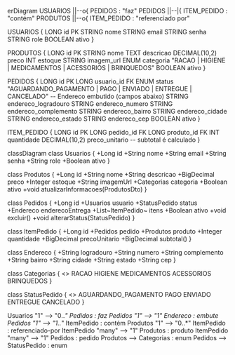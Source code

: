 erDiagram
  USUARIOS ||--o{ PEDIDOS : "faz"
  PEDIDOS  ||--|{ ITEM_PEDIDO : "contém"
  PRODUTOS ||--o{ ITEM_PEDIDO : "referenciado por"

  USUARIOS {
    LONG id PK
    STRING nome
    STRING email
    STRING senha
    STRING role
    BOOLEAN ativo
  }

  PRODUTOS {
    LONG id PK
    STRING nome
    TEXT  descricao
    DECIMAL(10,2) preco
    INT   estoque
    STRING imagem_url
    ENUM  categoria   "RACAO | HIGIENE | MEDICAMENTOS | ACESSORIOS | BRINQUEDOS"
    BOOLEAN ativo
  }

  PEDIDOS {
    LONG id PK
    LONG usuario_id FK
    ENUM status      "AGUARDANDO_PAGAMENTO | PAGO | ENVIADO | ENTREGUE | CANCELADO"
    -- Endereco embutido (campos abaixo)
    STRING endereco_logradouro
    STRING endereco_numero
    STRING endereco_complemento
    STRING endereco_bairro
    STRING endereco_cidade
    STRING endereco_estado
    STRING endereco_cep
    BOOLEAN ativo
  }

  ITEM_PEDIDO {
    LONG id PK
    LONG pedido_id FK
    LONG produto_id FK
    INT  quantidade
    DECIMAL(10,2) preco_unitario
    -- subtotal é calculado
  }
  

  classDiagram
  class Usuarios {
    +Long id
    +String nome
    +String email
    +String senha
    +String role
    +Boolean ativo
  }

  class Produtos {
    +Long id
    +String nome
    +String descricao
    +BigDecimal preco
    +Integer estoque
    +String imagemUrl
    +Categorias categoria
    +Boolean ativo
    +void atualizarInformacoes(ProdutosDto)
  }

  class Pedidos {
    +Long id
    +Usuarios usuario
    +StatusPedido status
    +Endereco enderecoEntrega
    +List~ItemPedido~ itens
    +Boolean ativo
    +void excluir()
    +void alterarStatus(StatusPedido)
  }

  class ItemPedido {
    +Long id
    +Pedidos pedido
    +Produtos produto
    +Integer quantidade
    +BigDecimal precoUnitario
    +BigDecimal subtotal()
  }

  class Endereco {
    +String logradouro
    +String numero
    +String complemento
    +String bairro
    +String cidade
    +String estado
    +String cep
  }

  class Categorias {
    <<enumeration>>
    RACAO
    HIGIENE
    MEDICAMENTOS
    ACESSORIOS
    BRINQUEDOS
  }

  class StatusPedido {
    <<enumeration>>
    AGUARDANDO_PAGAMENTO
    PAGO
    ENVIADO
    ENTREGUE
    CANCELADO
  }

  Usuarios "1" --> "0..*" Pedidos : faz
  Pedidos "1" --> "1" Endereco : embute
  Pedidos "1" --> "1..*" ItemPedido : contém
  Produtos "1" --> "0..*" ItemPedido : referenciado-por
  ItemPedido "many" --> "1" Produtos : produto
  ItemPedido "many" --> "1" Pedidos : pedido
  Produtos --> Categorias : enum
  Pedidos --> StatusPedido : enum

